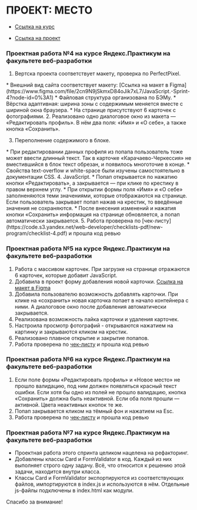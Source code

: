 # ПРОЕКТ: МЕСТО

* [Ссылка на курс](https://practicum.yandex.ru/profile/web/)

* [Ссылка на проект](https://anastasiyasukhorukova.github.io/mesto)

### Проектная работа №4 на курсе Яндекс.Практикум на факультете веб-разработки 

1. Вертска проекта соответствует макету, проверка по PerfectPixel. 
<ditails>
* Внешний вид сайта соответствует макету: [Ссылка на макет в Figma](https://www.figma.com/file/2cn9N9jSkmxD84oJik7xL7/JavaScript.-Sprint-4?node-id=0%3A1)
* Файловая структура организована по БЭМу.
* Вёрстка адаптивная: ширина зоны с содержимым меняется вместе с шириной окна браузера. 
* На странице присутствуют 6 карточек с фотографиями.
</ditails>
2. Реализовано одно диалоговое окно из макета — «Редактировать профиль». В нём два поля: «Имя» и «О себе», а также кнопка «Сохранить».

3. Переполнение содержимого в блоке.
<ditails>
* При редактировании данных профиля из попапа пользователь тоже может ввести длинный текст. Так в карточке «Карачаево-Черкессия» не вместившийся в блок текст обрезан, и появилось многоточие в конце.
* Cвойства text-overflow и white-space были изучены самостоятельно в документации CSS.
</ditails>
4. JavaScript.
<ditails>
* Попап открывается по нажатию кнопки «Редактировать», а закрывается — при клике по крестику в правом верхнем углу.
* При открытии формы поля «Имя» и «О себе» заполненяются теми значениями, которые отображаются на странице. Если пользователь закрывает попап нажав на крестик, то введённые значения не сохраняются.
* После внесения изменений и нажатия кнопки «Сохранить» информация на странице обновляется, а попап автоматически закрывается. 
</ditails>
5. Работа проверена по [чек-листу](https://code.s3.yandex.net/web-developer/checklists-pdf/new-program/checklist-4.pdf) и прошла код ревью 

### Проектная работа №5 на курсе Яндекс.Практикум на факультете веб-разработки 

1. Работа с массивом карточек. При загрузке на странице отражаются 6 карточек, которые добавит JavaScript. 
2. Добавила в проект форму добавления новой карточки. [Ссылка на макет в Figma](https://www.figma.com/file/bjyvbKKJN2naO0ucURl2Z0/JavaScript.-Sprint-5?node-id=0%3A1&t=xCWSyB5J9bYNfp7K-0)
3. Добавила пользователю возможность добавлять карточки. При клике на «сохранить» новая карточка попает в начало контейнера с ними. А диалоговое окно после добавления автоматически закрывается.
4. Реализована возможность лайка карточки и удаления карточек. 
5. Настроила просмотр фотографий - открываются нажатием на картинку и закрываются кликом на крестик.
6. Реализовано плавное открытие и закрытие попапов.
7. Работа проверена по [чек-листу](https://code.s3.yandex.net/web-developer/checklists-pdf/new-program/checklist-5.pdf) и прошла код ревью 

### Проектная работа №6 на курсе Яндекс.Практикум на факультете веб-разработки

1. Если поле формы «Редактировать профиль» и  «Новое место» не прошло валидацию, под ним должен появляться красный текст ошибки. Если хотя бы одно из полей не прошло валидацию, кнопка «Сохранить» должна быть неактивной. Если оба поля прошли — активной. Цвета неактивных кнопок те же.
2. Попап закрывается кликом на тёмный фон и нажатием на Esc.
3. Работа проверена по [чек-листу](https://code.s3.yandex.net/web-developer/checklists-pdf/new-program/checklist-6.pdf) и прошла код ревью 

### Проектная работа №7 на курсе Яндекс.Практикум на факультете веб-разработки

* Проектная работа этого спринта целиком нацелена на рефакторинг. 
* Добавлены классы Card и FormValidator в код. Каждый из них выполняет строго одну задачу. Всё, что относится к решению этой задачи, находится внутри класса.
* Классы Card и FormValidator экспортируются из соответствующих файлов, импортируются в index.js и используются в нём.
Отдельные js-файлы подключены в index.html как модули.

Спасибо за внимание!
